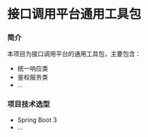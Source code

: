 # 接口调用平台通用工具包

### 简介

本项目为接口调用平台的通用工具包，主要包含：
* 统一响应类
* 鉴权服务类
* ...

### 项目技术选型

* Spring Boot 3
* ...